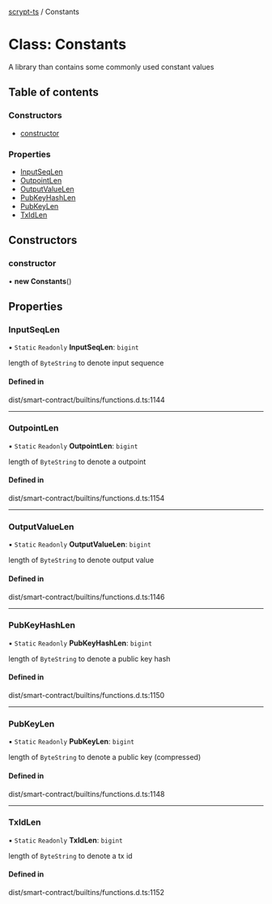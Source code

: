 [scrypt-ts](../README.md) / Constants

# Class: Constants

A library than contains some commonly used constant values

## Table of contents

### Constructors

- [constructor](Constants.md#constructor)

### Properties

- [InputSeqLen](Constants.md#inputseqlen)
- [OutpointLen](Constants.md#outpointlen)
- [OutputValueLen](Constants.md#outputvaluelen)
- [PubKeyHashLen](Constants.md#pubkeyhashlen)
- [PubKeyLen](Constants.md#pubkeylen)
- [TxIdLen](Constants.md#txidlen)

## Constructors

### constructor

• **new Constants**()

## Properties

### InputSeqLen

▪ `Static` `Readonly` **InputSeqLen**: `bigint`

length of `ByteString` to denote input sequence

#### Defined in

dist/smart-contract/builtins/functions.d.ts:1144

___

### OutpointLen

▪ `Static` `Readonly` **OutpointLen**: `bigint`

length of `ByteString` to denote a outpoint

#### Defined in

dist/smart-contract/builtins/functions.d.ts:1154

___

### OutputValueLen

▪ `Static` `Readonly` **OutputValueLen**: `bigint`

length of `ByteString` to denote output value

#### Defined in

dist/smart-contract/builtins/functions.d.ts:1146

___

### PubKeyHashLen

▪ `Static` `Readonly` **PubKeyHashLen**: `bigint`

length of `ByteString` to denote a public key hash

#### Defined in

dist/smart-contract/builtins/functions.d.ts:1150

___

### PubKeyLen

▪ `Static` `Readonly` **PubKeyLen**: `bigint`

length of `ByteString` to denote a public key (compressed)

#### Defined in

dist/smart-contract/builtins/functions.d.ts:1148

___

### TxIdLen

▪ `Static` `Readonly` **TxIdLen**: `bigint`

length of `ByteString` to denote a tx id

#### Defined in

dist/smart-contract/builtins/functions.d.ts:1152
